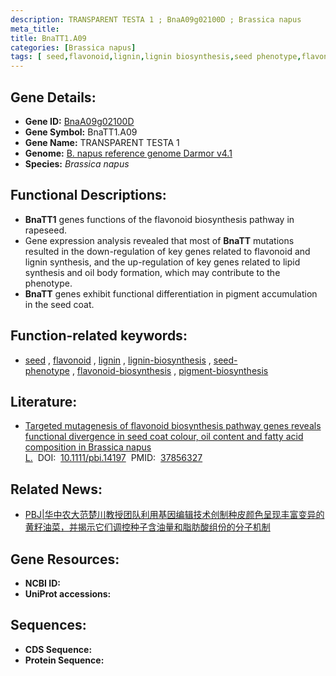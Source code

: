 ```yaml
---
description: TRANSPARENT TESTA 1 ; BnaA09g02100D ; Brassica napus
meta_title:
title: BnaTT1.A09
categories: [Brassica napus]
tags: [ seed,flavonoid,lignin,lignin biosynthesis,seed phenotype,flavonoid biosynthesis,pigment biosynthesis ]
---
```


## Gene Details:
- **Gene ID:**	[BnaA09g02100D]()
- **Gene Symbol:** BnaTT1.A09
- **Gene Name:** TRANSPARENT TESTA 1
- **Genome:** [B. napus reference genome Darmor v4.1]()
- **Species:** *Brassica napus*


## Functional Descriptions:
   - **BnaTT1** genes functions of the flavonoid biosynthesis pathway in rapeseed.
   - Gene expression analysis revealed that most of **BnaTT** mutations resulted in the down-regulation of key genes related to flavonoid and lignin synthesis, and the up-regulation of key genes related to lipid synthesis and oil body formation, which may contribute to the phenotype.
   - **BnaTT** genes exhibit functional differentiation in pigment accumulation in the seed coat.

## Function-related keywords:
   - [seed](/tags/seed/)&nbsp;,&nbsp;[flavonoid](/tags/flavonoid/)&nbsp;,&nbsp;[lignin](/tags/lignin/)&nbsp;,&nbsp;[lignin-biosynthesis](/tags/lignin-biosynthesis/)&nbsp;,&nbsp;[seed-phenotype](/tags/seed-phenotype/)&nbsp;,&nbsp;[flavonoid-biosynthesis](/tags/flavonoid-biosynthesis/)&nbsp;,&nbsp;[pigment-biosynthesis](/tags/pigment-biosynthesis/)

## Literature:
   - [Targeted mutagenesis of flavonoid biosynthesis pathway genes reveals functional divergence in seed coat colour, oil content and fatty acid composition in Brassica napus L.]( https://onlinelibrary.wiley.com/doi/10.1111/pbi.14197)&nbsp;&nbsp;DOI:&nbsp;&nbsp;[10.1111/pbi.14197](https://onlinelibrary.wiley.com/doi/10.1111/pbi.14197)&nbsp;&nbsp;PMID:&nbsp;&nbsp;[37856327](https://pubmed.ncbi.nlm.nih.gov/37856327/)

## Related News:
   - [PBJ|华中农大范楚川教授团队利用基因编辑技术创制种皮颜色呈现丰富变异的黄籽油菜，并揭示它们调控种子含油量和脂肪酸组份的分子机制](https://mp.weixin.qq.com/s?__biz=Mzg3MDEwNDEyMg==&mid=2247558159&idx=1&sn=57a3bb33c5bd37f669ce8a28a60dd479&chksm=cf088b1aaf401d585d65f5ad817a751b7c9bb0ec12b3712986d2a447420bc66f5fdb3643c199&scene=27#wechat_redirect)

## Gene Resources:
- **NCBI ID:**  [](https://www.ncbi.nlm.nih.gov/gene/?term=)
- **UniProt accessions:** [](https://www.uniprot.org/uniprotkb//entry)



## Sequences:
- **CDS Sequence:**
- **Protein Sequence:**
